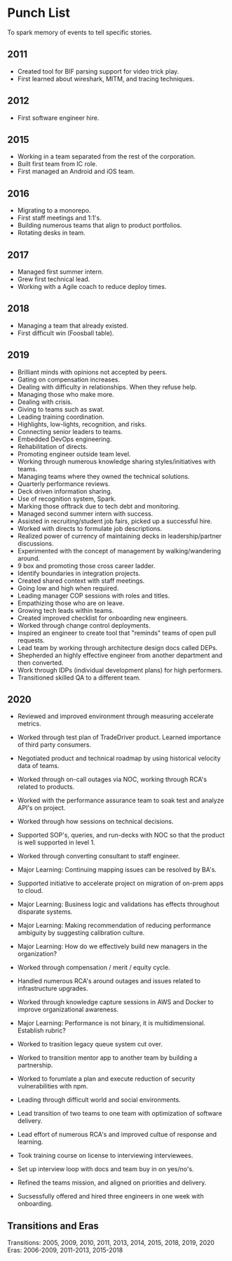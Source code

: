 # Punch List

To spark memory of events to tell specific stories.

## 2011
- Created tool for BIF parsing support for video trick play.
- First learned about wireshark, MITM, and tracing techniques.

## 2012
- First software engineer hire.

## 2015
- Working in a team separated from the rest of the corporation.
- Built first team from IC role.
- First managed an Android and iOS team.

## 2016
- Migrating to a monorepo.
- First staff meetings and 1:1's.
- Building numerous teams that align to product portfolios.
- Rotating desks in team.

## 2017
- Managed first summer intern.
- Grew first technical lead.
- Working with a Agile coach to reduce deploy times.

## 2018
- Managing a team that already existed.
- First difficult win (Foosball table).

## 2019
- Brilliant minds with opinions not accepted by peers.
- Gating on compensation increases.
- Dealing with difficulty in relationships. When they refuse help.
- Managing those who make more.
- Dealing with crisis.
- Giving to teams such as swat.
- Leading training coordination.
- Highlights, low-lights, recognition, and risks.
- Connecting senior leaders to teams.
- Embedded DevOps engineering.
- Rehabilitation of directs.
- Promoting engineer outside team level.
- Working through numerous knowledge sharing styles/initiatives with teams.
- Managing teams where they owned the technical solutions.
- Quarterly performance reviews.
- Deck driven information sharing.
- Use of recognition system, Spark.
- Marking those offtrack due to tech debt and monitoring.
- Managed second summer intern with success.
- Assisted in recruiting/student job fairs, picked up a successful hire.
- Worked with directs to formulate job descriptions.
- Realized power of currency of maintaining decks in leadership/partner discussions.
- Experimented with the concept of management by walking/wandering around.
- 9 box and promoting those cross career ladder.
- Identify boundaries in integration projects.
- Created shared context with staff meetings.
- Going low and high when required.
- Leading manager COP sessions with roles and titles.
- Empathizing those who are on leave.
- Growing tech leads within teams.
- Created improved checklist for onboarding new engineers.
- Worked through change control deployments.
- Inspired an engineer to create tool that "reminds" teams of open pull requests.
- Lead team by working through architecture design docs called DEPs.
- Shepherded an highly effective engineer from another department and then converted.
- Work through IDPs (individual development plans) for high performers.
- Transitioned skilled QA to a different team.

## 2020
- Reviewed and improved environment through measuring accelerate metrics.
- Worked through test plan of TradeDriver product. Learned importance of third party consumers.
- Negotiated product and technical roadmap by using historical velocity data of teams.
- Worked through on-call outages via NOC, working through RCA's related to products.
- Worked with the performance assurance team to soak test and analyze API's on project.
- Worked through how sessions on technical decisions.
- Supported SOP's, queries, and run-decks with NOC so that the product is well supported in level 1.
- Worked through converting consultant to staff engineer.
- Major Learning: Continuing mapping issues can be resolved by BA's.
- Supported initiative to accelerate project on migration of on-prem apps to cloud.
- Major Learning: Business logic and validations has effects throughout disparate systems.
- Major Learning: Making recommendation of reducing performance ambiguity by suggesting calibration culture.
- Major Learning: How do we effectively build new managers in the organization?
- Worked through compensation / merit / equity cycle.
- Handled numerous RCA's around outages and issues related to infrastructure upgrades.
- Worked through knowledge capture sessions in AWS and Docker to improve organizational awareness.
- Major Learning: Performance is not binary, it is multidimensional. Establish rubric?

- Worked to trasition legacy queue system cut over.
- Worked to transition mentor app to another team by building a partnership.
- Worked to forumlate a plan and execute reduction of security vulnerabilities with npm.
- Leading through difficult world and social environments.
- Lead transition of two teams to one team with optimization of software delivery.
- Lead effort of numerous RCA's and improved cultue of response and learning.
- Took training course on license to interviewing interviewees.
- Set up interview loop with docs and team buy in on yes/no's.
- Refined the teams mission, and aligned on priorities and delivery.
- Sucsessfully offered and hired three engineers in one week with onboarding.

## Transitions and Eras
Transitions: 2005, 2009, 2010, 2011, 2013, 2014, 2015, 2018, 2019, 2020
Eras: 2006-2009, 2011-2013, 2015-2018
